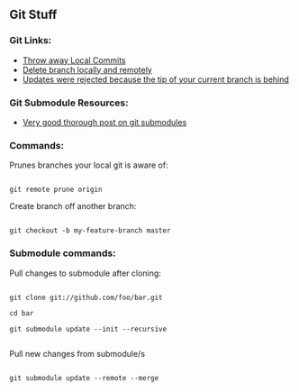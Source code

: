 ## Git Stuff


### Git Links:

* [Throw away Local Commits](https://stackoverflow.com/questions/5097456/throw-away-local-commits-in-git#:~:text=If%20your%20excess%20commits%20are,will%20discard%20all%20local%20changes)
* [Delete branch locally and remotely](https://stackoverflow.com/questions/2003505/how-do-i-delete-a-git-branch-locally-and-remotely)
* [Updates were rejected because the tip of your current branch is behind](https://stackoverflow.com/questions/22532943/how-to-resolve-git-error-updates-were-rejected-because-the-tip-of-your-current)


### Git Submodule Resources:

* [Very good thorough post on git submodules](https://chrisjean.com/git-submodules-adding-using-removing-and-updating/)



### Commands:


Prunes branches your local git is aware of:

```

git remote prune origin

```

Create branch off another branch:

```

git checkout -b my-feature-branch master

```


### Submodule commands:

Pull changes to submodule after cloning:


```

git clone git://github.com/foo/bar.git

cd bar

git submodule update --init --recursive


```

Pull new changes from submodule/s

```

git submodule update --remote --merge

```